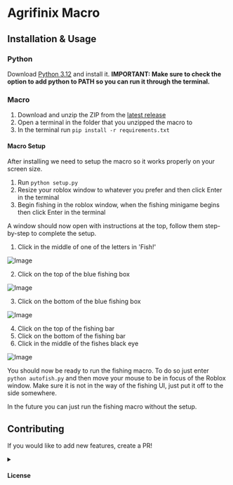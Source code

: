 <a name="title"><h1>Agrifinix Macro</h1></a>


<a name="usage"><h2>Installation & Usage</h2></a>

<h3>Python</h3>

Download [Python 3.12][python-download-link] and install it.
**IMPORTANT: Make sure to check the option to add python to PATH so you can run it through the terminal.**

<h3>Macro</h3>

1. Download and unzip the ZIP from the [latest release][latest-release-link]
2. Open a terminal in the folder that you unzipped the macro to
3. In the terminal run `pip install -r requirements.txt`

<h4>Macro Setup</h4>

After installing we need to setup the macro so it works properly on your screen size.

1. Run `python setup.py`
2. Resize your roblox window to whatever you prefer and then click Enter in the terminal
3. Begin fishing in the roblox window, when the fishing minigame begins then click Enter in the terminal

A window should now open with instructions at the top, follow them step-by-step to complete the setup.

1. Click in the middle of one of the letters in 'Fish!'

![Image](https://github.com/user-attachments/assets/f9694f33-18fe-4ed9-b0df-59dc2b26318b)

2. Click on the top of the blue fishing box

![Image](https://github.com/user-attachments/assets/4b37001f-a038-404c-a222-ef9916ca7965)

3. Click on the bottom of the blue fishing box

![Image](https://github.com/user-attachments/assets/a334be66-1438-4c94-96bf-98412be136b9)

4. Click on the top of the fishing bar
5. Click on the bottom of the fishing bar
6. Click in the middle of the fishes black eye

![Image](https://github.com/user-attachments/assets/c8a995bb-11ba-4f0f-8548-35c1d9bc5a44)

You should now be ready to run the fishing macro. To do so just enter `python autofish.py` and then move your mouse to be in focus of the Roblox window. Make sure it is not in the way of the fishing UI, just put it off to the side somewhere.

In the future you can just run the fishing macro without the setup.

<a name="contributing"><h2>Contributing</h2></a>

If you would like to add new features, create a PR!

<a name="license"><details><summary><h4>License</h4></summary></a>
Copyright © 2025 [mysistersbrother][github-profile-link]<br>
This project is licensed under [GNU GPL v3.0](./LICENSE)

<!-- links -->
[latest-release-link]: https://github.com/mysistersbrother/agrifinix/releases/latest
[github-profile-link]: https://github.com/mysistersbrother
[python-download-link]: https://www.python.org/downloads/release/python-3120/
